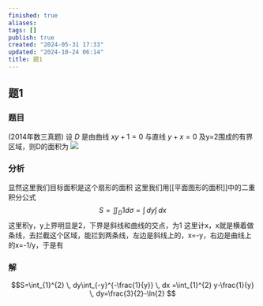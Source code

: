 ```yaml
---
finished: true
aliases: 
tags: []
publish: true
created: "2024-05-31 17:33"
updated: "2024-10-24 06:14"
title: 题1
---
```

## 题1
### 题目
(2014年数三真题) 设 $D$ 是由曲线 $xy+1=0$ 与直线 ${y+x=0}$ 及y=2围成的有界区域，则D的面积为
![](https://img.hwenyi.live/202403201059823.webp)
### 分析
显然这里我们目标面积是这个扇形的面积
这里我们用[[平面图形的面积]]中的二重积分公式 
$$S=\iint_{D}1d\sigma=\int  \, dy\int  \, dx  $$
这里积y，y上界明显是2，下界是斜线和曲线的交点，为1
这里计x，x就是横着做条线，去拦截这个区域，能拦到两条线，左边是斜线上的，x=-y，右边是曲线上的x=-1/y，于是有 
### 解
$$S=\int_{1}^{2}  \, dy\int_{-y}^{-\frac{1}{y}}  \, dx =\int_{1}^{2} y-\frac{1}{y} \, dy=\frac{3}{2}-\ln{2}  $$
